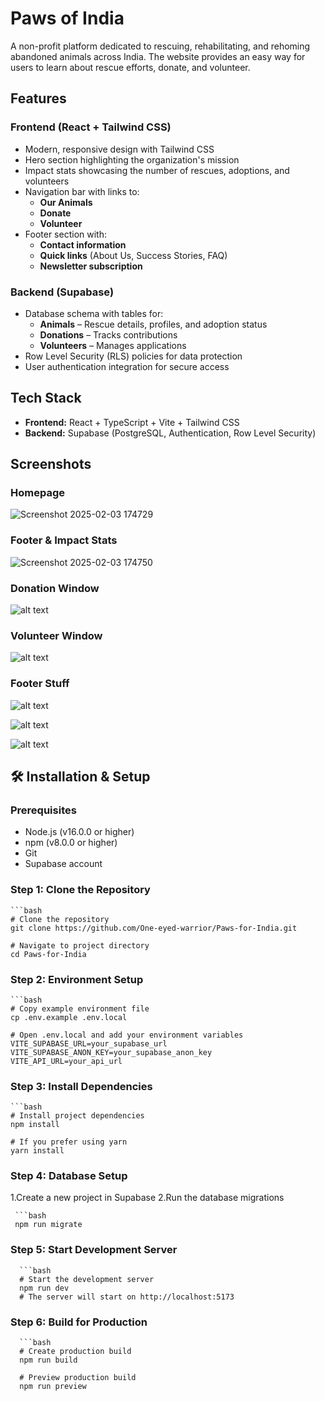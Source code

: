 # Paws of India

A non-profit platform dedicated to rescuing, rehabilitating, and rehoming abandoned animals across India. The website provides an easy way for users to learn about rescue efforts, donate, and volunteer. 

## Features

### Frontend (React + Tailwind CSS)
- Modern, responsive design with Tailwind CSS
- Hero section highlighting the organization's mission
- Impact stats showcasing the number of rescues, adoptions, and volunteers
- Navigation bar with links to:
  - **Our Animals**
  - **Donate**
  - **Volunteer**
- Footer section with:
  - **Contact information**
  - **Quick links** (About Us, Success Stories, FAQ)
  - **Newsletter subscription**

### Backend (Supabase)
- Database schema with tables for:
  - **Animals** – Rescue details, profiles, and adoption status
  - **Donations** – Tracks contributions
  - **Volunteers** – Manages applications
- Row Level Security (RLS) policies for data protection
- User authentication integration for secure access

## Tech Stack
- **Frontend:** React + TypeScript + Vite + Tailwind CSS
- **Backend:** Supabase (PostgreSQL, Authentication, Row Level Security)
## Screenshots

### Homepage
![Screenshot 2025-02-03 174729](https://github.com/user-attachments/assets/9d6ccde2-5c94-4177-a2a9-75c5772d571d)


### Footer & Impact Stats
![Screenshot 2025-02-03 174750](https://github.com/user-attachments/assets/4f692d42-512c-439e-8f97-8de9d9a7991c)

### Donation Window
![alt text](<Screenshot 2025-02-10 221210.png>)

### Volunteer Window
![alt text](<Screenshot 2025-02-10 221244.png>)

### Footer Stuff
![alt text](<Screenshot 2025-02-10 222643.png>) 

![alt text](<Screenshot 2025-02-10 222617.png>)

![alt text](<Screenshot 2025-02-10 222630.png>)
## 🛠 Installation & Setup

### Prerequisites
- Node.js (v16.0.0 or higher)
- npm (v8.0.0 or higher)
- Git
- Supabase account

### Step 1: Clone the Repository
    ```bash
    # Clone the repository
    git clone https://github.com/One-eyed-warrior/Paws-for-India.git

    # Navigate to project directory
    cd Paws-for-India


### Step 2: Environment Setup
    ```bash
    # Copy example environment file
    cp .env.example .env.local

    # Open .env.local and add your environment variables
    VITE_SUPABASE_URL=your_supabase_url
    VITE_SUPABASE_ANON_KEY=your_supabase_anon_key
    VITE_API_URL=your_api_url
### Step 3: Install Dependencies
    ```bash
    # Install project dependencies
    npm install

    # If you prefer using yarn
    yarn install
### Step 4: Database Setup

 1.Create a new project in Supabase
 2.Run the database migrations

     ```bash
     npm run migrate

### Step 5: Start Development Server  
      ```bash
      # Start the development server  
      npm run dev  
      # The server will start on http://localhost:5173
### Step 6: Build for Production
      ```bash
      # Create production build
      npm run build

      # Preview production build 
      npm run preview 
 



